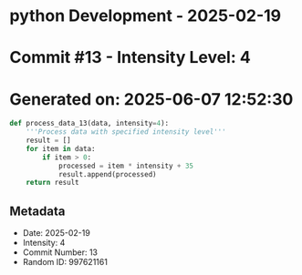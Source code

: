 ﻿# python Development - 2025-02-19
# Commit #13 - Intensity Level: 4
# Generated on: 2025-06-07 12:52:30
```python
def process_data_13(data, intensity=4):
    '''Process data with specified intensity level'''
    result = []
    for item in data:
        if item > 0:
            processed = item * intensity + 35
            result.append(processed)
    return result
```
## Metadata
- Date: 2025-02-19
- Intensity: 4
- Commit Number: 13
- Random ID: 997621161
